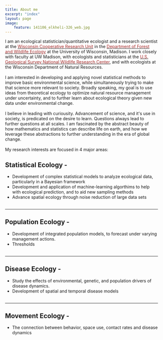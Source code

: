 ```yaml
---
title: About me
excerpt: "index"
layout: page
image:
    feature: 141106_elkheli-326_web.jpg
---
```


I am an ecological statistician/quantitative ecologist and a research scientist at the  <a href="https://www.coopunits.org/Wisconsin_Wildlife/" target="_blank"><font color="brown"> Wisconsin Cooperative Research Unit</font></a> in the <a href="https://forestandwildlifeecology.wisc.edu/" target="_blank"><font color="brown">Department of Forest and Wildlife Ecology</font></a> at the University of Wisconsin, Madison. I work closely with faculty at UW Madison, with ecologists and statisticians at the <a href="https://forestandwildlifeecology.wisc.edu/" target="_blank"><font color="brown">U.S. Geological Survey National Wildlife Research Center</font></a>, and with ecologists at the Wisconsin Department of Natural Resources.
<br /><br />
I am interested in developing and applying novel statistical methods to improve basic environmental science, while simultaneously trying to make that science more relevant to society. Broadly speaking, my goal is to use ideas from theoretical ecology to optimize natural resource management under uncertainty, and to further learn about ecological theory given new data under environmental change.
<br /><br />
I believe in leading with curiousity. Advancement of science, and it's use in society, is predicated on the desire to learn. Questions always lead to further questions at all scales. I am fascinated by the abstract beauty of how mathematics and statistics can describe life on earth, and how we leverage these abstractions to further understanding in the era of global change.
<br /><br />
My research interests are focused in 4 major areas:
<br />
## Statistical Ecology -
* Development of complex statistical models to analyze ecological data, particularly in a Bayesian framework
* Development and application of machine-learning algorthims to help with ecological prediction, and to aid new sampling methods
* Advance spatial ecology through noise reduction of large data sets
<br /><br />
___
## Population Ecology -
* Development of integrated population models, to forecast under varying management actions.
* Thresholds
<br /><br />
___
## Disease Ecology -
* Study the effects of environmental, genetic, and population drivers of disease dynamics.
* Development of spatial and temporal disease models
<br /><br />
___
## Movement Ecology -
* The connection between behavior, space use, contact rates and disease dynamics
